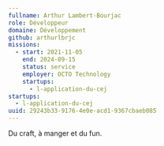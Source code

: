 ```yaml
---
fullname: Arthur Lambert-Bourjac
role: Développeur
domaine: Développement
github: arthurlbrjc
missions:
  - start: 2021-11-05
    end: 2024-09-15
    status: service
    employer: OCTO Technology
    startups:
      - l-application-du-cej
startups:
  - l-application-du-cej
uuid: 29243b33-9176-4e0e-acd1-9367cbaeb085
---
```

Du craft, à manger et du fun.